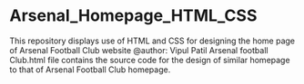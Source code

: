 # Arsenal_Homepage_HTML_CSS
This repository displays use of HTML and CSS for designing the home page of Arsenal Football Club website
@author: Vipul Patil
Arsenal football Club.html file contains the source code for the design of similar homepage to that of Arsenal Football Club homepage.
